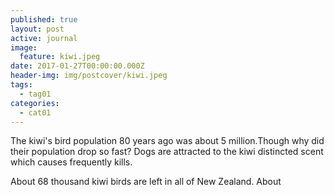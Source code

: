 ```yaml
---
published: true
layout: post
active: journal
image:
  feature: kiwi.jpeg
date: 2017-01-27T00:00:00.000Z
header-img: img/postcover/kiwi.jpeg
tags:
  - tag01
categories:
  - cat01
---
```

The kiwi's bird population 80 years ago was about 5 million.Though why did their population drop so fast? 
Dogs are attracted to the kiwi distincted scent which causes frequently kills.

About 68 thousand kiwi birds are left in all of New Zealand. About
